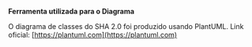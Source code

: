 **Ferramenta utilizada para o Diagrama**

O diagrama de classes do SHA 2.0 foi produzido usando PlantUML.
Link oficial: [https://plantuml.com](https://plantuml.com)
